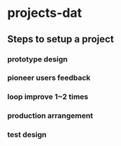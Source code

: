 
# projects-dat

## Steps to setup a project 

### prototype design 

### pioneer users feedback 

### loop improve 1~2 times 

### production arrangement 

### test design 

